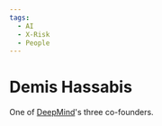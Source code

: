```yaml
---
tags:
  - AI
  - X-Risk
  - People
---
```

# Demis Hassabis

One of [DeepMind](DeepMind.md)'s three co-founders.